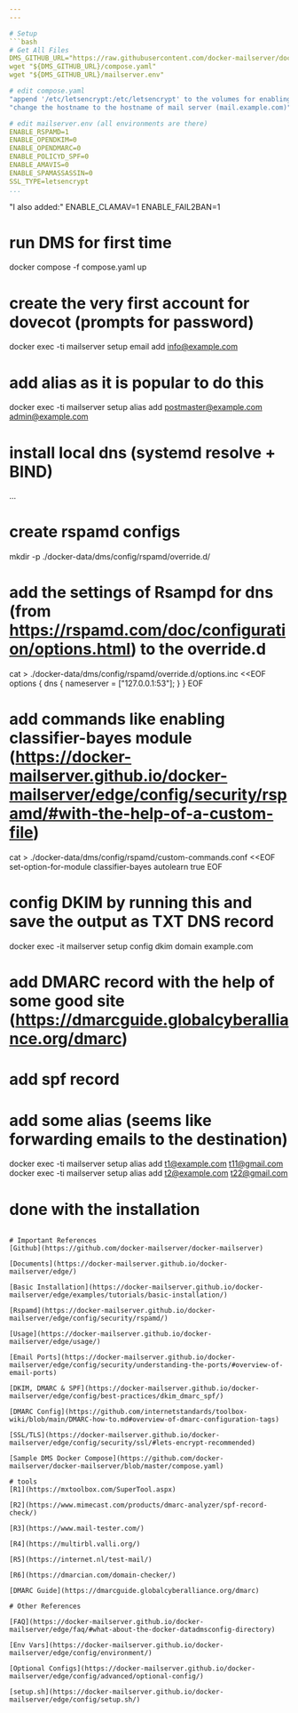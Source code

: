 ```yaml
---
---

# Setup
```bash
# Get All Files
DMS_GITHUB_URL="https://raw.githubusercontent.com/docker-mailserver/docker-mailserver/master"
wget "${DMS_GITHUB_URL}/compose.yaml"
wget "${DMS_GITHUB_URL}/mailserver.env"

# edit compose.yaml
"append '/etc/letsencrypt:/etc/letsencrypt' to the volumes for enabling lets encrypt"
"change the hostname to the hostname of mail server (mail.example.com)"

# edit mailserver.env (all environments are there)
ENABLE_RSPAMD=1
ENABLE_OPENDKIM=0
ENABLE_OPENDMARC=0
ENABLE_POLICYD_SPF=0
ENABLE_AMAVIS=0
ENABLE_SPAMASSASSIN=0
SSL_TYPE=letsencrypt
...
```


"I also added:"
ENABLE_CLAMAV=1
ENABLE_FAIL2BAN=1

# run DMS for first time
docker compose -f compose.yaml up

# create the very first account for dovecot (prompts for password)
docker exec -ti mailserver setup email add info@example.com

# add alias as it is popular to do this
docker exec -ti mailserver setup alias add postmaster@example.com admin@example.com

# install local dns (systemd resolve + BIND)
...

# create rspamd configs
mkdir -p ./docker-data/dms/config/rspamd/override.d/

# add the settings of Rsampd for dns (from https://rspamd.com/doc/configuration/options.html) to the override.d
cat > ./docker-data/dms/config/rspamd/override.d/options.inc <<EOF
options {
	dns {
		nameserver = ["127.0.0.1:53"];
	}
}
EOF

# add commands like enabling classifier-bayes module (https://docker-mailserver.github.io/docker-mailserver/edge/config/security/rspamd/#with-the-help-of-a-custom-file)
cat > ./docker-data/dms/config/rspamd/custom-commands.conf <<EOF
set-option-for-module classifier-bayes autolearn true
EOF

# config DKIM by running this and save the output as TXT DNS record
docker exec -it mailserver setup config dkim domain example.com

# add DMARC record with the help of some good site (https://dmarcguide.globalcyberalliance.org/dmarc)

# add spf record

# add some alias (seems like forwarding emails to the destination)

docker exec -ti mailserver setup alias add t1@example.com t11@gmail.com
docker exec -ti mailserver setup alias add t2@example.com t22@gmail.com

# done with the installation
```

# Important References
[Github](https://github.com/docker-mailserver/docker-mailserver)

[Documents](https://docker-mailserver.github.io/docker-mailserver/edge/)

[Basic Installation](https://docker-mailserver.github.io/docker-mailserver/edge/examples/tutorials/basic-installation/)

[Rspamd](https://docker-mailserver.github.io/docker-mailserver/edge/config/security/rspamd/)

[Usage](https://docker-mailserver.github.io/docker-mailserver/edge/usage/)

[Email Ports](https://docker-mailserver.github.io/docker-mailserver/edge/config/security/understanding-the-ports/#overview-of-email-ports)

[DKIM, DMARC & SPF](https://docker-mailserver.github.io/docker-mailserver/edge/config/best-practices/dkim_dmarc_spf/)

[DMARC Config](https://github.com/internetstandards/toolbox-wiki/blob/main/DMARC-how-to.md#overview-of-dmarc-configuration-tags)

[SSL/TLS](https://docker-mailserver.github.io/docker-mailserver/edge/config/security/ssl/#lets-encrypt-recommended)

[Sample DMS Docker Compose](https://github.com/docker-mailserver/docker-mailserver/blob/master/compose.yaml)

# tools
[R1](https://mxtoolbox.com/SuperTool.aspx)

[R2](https://www.mimecast.com/products/dmarc-analyzer/spf-record-check/)

[R3](https://www.mail-tester.com/)

[R4](https://multirbl.valli.org/)

[R5](https://internet.nl/test-mail/)

[R6](https://dmarcian.com/domain-checker/)

[DMARC Guide](https://dmarcguide.globalcyberalliance.org/dmarc)

# Other References

[FAQ](https://docker-mailserver.github.io/docker-mailserver/edge/faq/#what-about-the-docker-datadmsconfig-directory)

[Env Vars](https://docker-mailserver.github.io/docker-mailserver/edge/config/environment/)

[Optional Configs](https://docker-mailserver.github.io/docker-mailserver/edge/config/advanced/optional-config/)

[setup.sh](https://docker-mailserver.github.io/docker-mailserver/edge/config/setup.sh/)